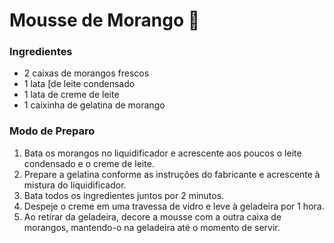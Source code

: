 # Mousse de Morango :strawberry:

### Ingredientes

- 2 caixas de morangos frescos
- 1 lata [de leite condensado
- 1 lata de creme de leite
- 1 caixinha de gelatina de morango



### Modo de Preparo

1. Bata os morangos no liquidificador e acrescente aos poucos o leite condensado e o creme de leite.
2. Prepare a gelatina conforme as instruções do fabricante e acrescente à mistura do liquidificador.
3. Bata todos os ingredientes juntos por 2 minutos.
4. Despeje o creme em uma travessa de vidro e leve à geladeira por 1 hora.
5. Ao retirar da geladeira, decore a mousse com a outra caixa de morangos, mantendo-o na geladeira até o momento de servir.


